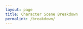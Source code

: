 ```yaml
---
layout: page
title: Character Scene Breakdown
permalink: /breakdown/
---
```


<object data="/assets/img/Drowsy Scene Breakdown page 1.pdf" type="application/pdf" width="100%" height="700"></object>
<object data="/assets/img/Drowsy Scene Breakdown page 2.pdf" type="application/pdf" width="100%" height="700"></object>